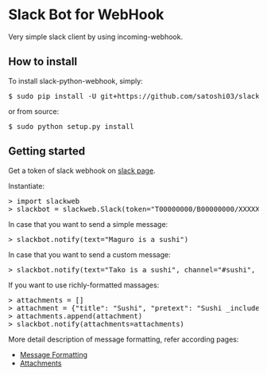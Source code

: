 # Slack Bot for WebHook

Very simple slack client by using incoming-webhook.

## How to install

To install slack-python-webhook, simply:

<pre>
$ sudo pip install -U git+https://github.com/satoshi03/slack-python-webhook
</pre>

or from source:

<pre>
$ sudo python setup.py install
</pre>

## Getting started

Get a token of slack webhook on [slack page](https://my.slack.com/services/new/incoming-webhook/).

Instantiate:
<pre>
> import slackweb
> slackbot = slackweb.Slack(token="T00000000/B00000000/XXXXXXXXXXXXXXXXXXXXXXXX")
</pre>

In case that you want to send a simple message:

<pre>
> slackbot.notify(text="Maguro is a sushi")
</pre>

In case that you want to send a custom message:

<pre>
> slackbot.notify(text="Tako is a sushi", channel="#sushi", username="sushi-bot", icon_emoji=":sushi:")
</pre>

If you want to use richly-formatted massages:

<pre>
> attachments = []
> attachment = {"title": "Sushi", "pretext": "Sushi _includes_ gunkanmaki", "text": "Eating *right now!*", "mrkdwn_in": ["text", "pretext"]}
> attachments.append(attachment)
> slackbot.notify(attachments=attachments)
</pre>

More detail description of message formatting, refer according pages:

- [Message Formatting](https://api.slack.com/docs/formatting)
- [Attachments](https://api.slack.com/docs/attachments)

